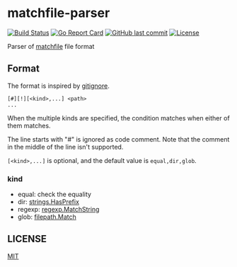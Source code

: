 # matchfile-parser

[![Build Status](https://github.com/suzuki-shunsuke/matchfile-parser/workflows/test/badge.svg)](https://github.com/suzuki-shunsuke/matchfile-parser/actions)
[![Go Report Card](https://goreportcard.com/badge/github.com/suzuki-shunsuke/matchfile-parser)](https://goreportcard.com/report/github.com/suzuki-shunsuke/matchfile-parser)
[![GitHub last commit](https://img.shields.io/github/last-commit/suzuki-shunsuke/matchfile-parser.svg)](https://github.com/suzuki-shunsuke/matchfile-parser)
[![License](http://img.shields.io/badge/license-mit-blue.svg?style=flat-square)](https://raw.githubusercontent.com/suzuki-shunsuke/matchfile-parser/main/LICENSE)

Parser of [matchfile](https://github.com/suzuki-shunsuke/matchfile) file format

## Format

The format is inspired by [gitignore](https://git-scm.com/docs/gitignore).

```
[#][!][<kind>,...] <path>
...
```

When the multiple kinds are specified, the condition matches when either of them matches.

The line starts with "#" is ignored as code comment.
Note that the comment in the middle of the line isn't supported.

`[<kind>,...]` is optional, and the default value is `equal,dir,glob`.

### kind

* equal: check the equality
* dir: [strings.HasPrefix](https://golang.org/pkg/strings/#HasPrefix)
* regexp: [regexp.MatchString](https://golang.org/pkg/regexp/#Regexp.MatchString)
* glob: [filepath.Match](https://golang.org/pkg/path/filepath/#Match)

## LICENSE

[MIT](LICENSE)
